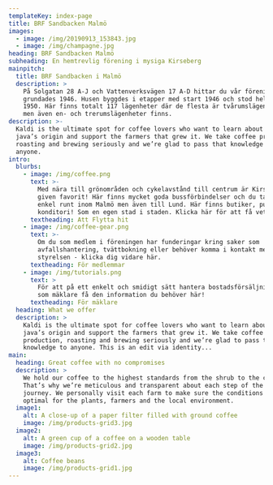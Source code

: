 ```yaml
---
templateKey: index-page
title: BRF Sandbacken Malmö
images:
  - image: /img/20190913_153843.jpg
  - image: /img/champagne.jpg
heading: BRF Sandbacken Malmö
subheading: En hemtrevlig förening i mysiga Kirseberg
mainpitch:
  title: BRF Sandbacken i Malmö
  description: >
    På Solgatan 28 A-J och Vattenverksvägen 17 A-D hittar du vår förening som
    grundades 1946. Husen byggdes i etapper med start 1946 och stod helt färdigt
    1950. Här finns totalt 117 lägenheter där de flesta är tvårumslägenheter,
    men även en- och trerumslägenheter finns.
description: >-
  Kaldi is the ultimate spot for coffee lovers who want to learn about their
  java’s origin and support the farmers that grew it. We take coffee production,
  roasting and brewing seriously and we’re glad to pass that knowledge to
  anyone.
intro:
  blurbs:
    - image: /img/coffee.png
      text: >-
        Med nära till grönområden och cykelavstånd till centrum är Kirseberg en
        given favorit! Här finns mycket goda bussförbindelser och du tar dig
        enkel runt inom Malmö men även till Lund. Här finns butiker, pubar och
        konditori! Som en egen stad i staden. Klicka här för att få veta mer.
      textheading: Att Flytta hit
    - image: /img/coffee-gear.png
      text: >-
        Om du som medlem i föreningen har funderingar kring saker som
        avfallshantering, tvättbokning eller behöver komma i kontakt med
        styrelsen - klicka dig vidare här.
      textheading: För medlemmar
    - image: /img/tutorials.png
      text: >
        För att på ett enkelt och smidigt sätt hantera bostadsförsäljning kan du
        som mäklare få den information du behöver här!
      textheading: För mäklare
  heading: What we offer
  description: >
    Kaldi is the ultimate spot for coffee lovers who want to learn about their
    java’s origin and support the farmers that grew it. We take coffee
    production, roasting and brewing seriously and we’re glad to pass that
    knowledge to anyone. This is an edit via identity...
main:
  heading: Great coffee with no compromises
  description: >
    We hold our coffee to the highest standards from the shrub to the cup.
    That’s why we’re meticulous and transparent about each step of the coffee’s
    journey. We personally visit each farm to make sure the conditions are
    optimal for the plants, farmers and the local environment.
  image1:
    alt: A close-up of a paper filter filled with ground coffee
    image: /img/products-grid3.jpg
  image2:
    alt: A green cup of a coffee on a wooden table
    image: /img/products-grid2.jpg
  image3:
    alt: Coffee beans
    image: /img/products-grid1.jpg
---
```


